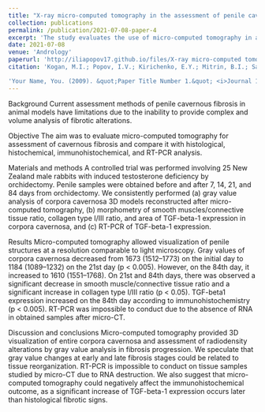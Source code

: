 ```yaml
---
title: "X‐ray micro‐computed tomography in the assessment of penile cavernous fibrosis in a rabbit castration model"
collection: publications
permalink: /publication/2021-07-08-paper-4
excerpt: 'The study evaluates the use of micro-computed tomography in assessing penile cavernous fibrosis in animal models, comparing it with other methods like histological, histochemical, and immunohistochemical analysis. The experiment involved 25 New Zealand male rabbits with induced testosterone deficiency. The study found that micro-computed tomography provided a 3D visualization of the entire corpora cavernosa and could track fibrosis progression through gray value analysis. However, it was found that RT-PCR could not be conducted on samples studied by micro-CT due to RNA destruction. The study suggests that micro-CT could potentially affect the immunohistochemical outcome, as an increase in TGF-beta-1 expression was observed later than histological signs of fibrosis.'
date: 2021-07-08
venue: 'Andrology'
paperurl: 'http://iliapopov17.github.io/files/X-ray micro-computed tomography in the assessment of penile cavernous fibrosis in a rabbit castration model.pdf'
citation: 'Kogan, M.I.; Popov, I.V.; Kirichenko, E.Y.; Mitrin, B.I.; Sadyrin, E.V.; Kulaeva, E.D.; <b>Popov, I.V.</b>; Kulba, S.N.; Logvinov, A.K.; Akimenko, M.A.; et al. X-Ray Micro-Computed Tomography in the Assessment of Penile Cavernous Fibrosis in a Rabbit Castration Model. <i>Andrology</i> 2021, 9, 1467–1480, doi:10.1111/andr.13077.'

'Your Name, You. (2009). &quot;Paper Title Number 1.&quot; <i>Journal 1</i>. 1(1).'
---
```


Background
Current assessment methods of penile cavernous fibrosis in animal models have limitations due to the inability to provide complex and volume analysis of fibrotic alterations.

Objective
The aim was to evaluate micro-computed tomography for assessment of cavernous fibrosis and compare it with histological, histochemical, immunohistochemical, and RT-PCR analysis.

Materials and methods
A controlled trial was performed involving 25 New Zealand male rabbits with induced testosterone deficiency by orchidectomy. Penile samples were obtained before and after 7, 14, 21, and 84 days from orchidectomy. We consistently performed (a) gray value analysis of corpora cavernosa 3D models reconstructed after micro-computed tomography, (b) morphometry of smooth muscles/connective tissue ratio, collagen type I/III ratio, and area of TGF-beta-1 expression in corpora cavernosa, and (c) RT-PCR of TGF-beta-1 expression.

Results
Micro-computed tomography allowed visualization of penile structures at a resolution comparable to light microscopy. Gray values of corpora cavernosa decreased from 1673 (1512–1773) on the initial day to 1184 (1089–1232) on the 21st day (p < 0.005). However, on the 84th day, it increased to 1610 (1551–1768). On 21st and 84th days, there was observed a significant decrease in smooth muscle/connective tissue ratio and a significant increase in collagen type I/III ratio (p < 0.05). TGF-beta1 expression increased on the 84th day according to immunohistochemistry (p < 0.005). RT-PCR was impossible to conduct due to the absence of RNA in obtained samples after micro-CT.

Discussion and conclusions
Micro-computed tomography provided 3D visualization of entire corpora cavernosa and assessment of radiodensity alterations by gray value analysis in fibrosis progression. We speculate that gray value changes at early and late fibrosis stages could be related to tissue reorganization. RT-PCR is impossible to conduct on tissue samples studied by micro-CT due to RNA destruction. We also suggest that micro-computed tomography could negatively affect the immunohistochemical outcome, as a significant increase of TGF-beta-1 expression occurs later than histological fibrotic signs.
